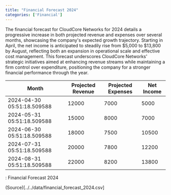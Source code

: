 ```yaml
---
title: "Financial Forecast 2024"
categories: ['Financial']
---
```


The financial forecast for CloudCore Networks for 2024 details a progressive
increase in both projected revenue and expenses over several months, showcasing
the company's expected growth trajectory. Starting in April, the net income is
anticipated to steadily rise from $5,000 to $13,800 by August, reflecting both
an expansion in operational scale and effective cost management. This forecast
underscores CloudCore Networks' strategic initiatives aimed at enhancing revenue
streams while maintaining a firm control over expenditure, positioning the
company for a stronger financial performance through the year.


| Month                       | Projected Revenue | Projected Expenses | Net Income |
|-----------------------------|-------------------|--------------------|------------|
| 2024-04-30 05:51:18.509588  | 12000             | 7000               | 5000       |
| 2024-05-31 05:51:18.509588  | 15000             | 8000               | 7000       |
| 2024-06-30 05:51:18.509588  | 18000             | 7500               | 10500      |
| 2024-07-31 05:51:18.509588  | 20000             | 7800               | 12200      |
| 2024-08-31 05:51:18.509588  | 22000             | 8200               | 13800      |

: Financial Forecast 2024

(Source)[../../data/financial_forecast_2024.csv]